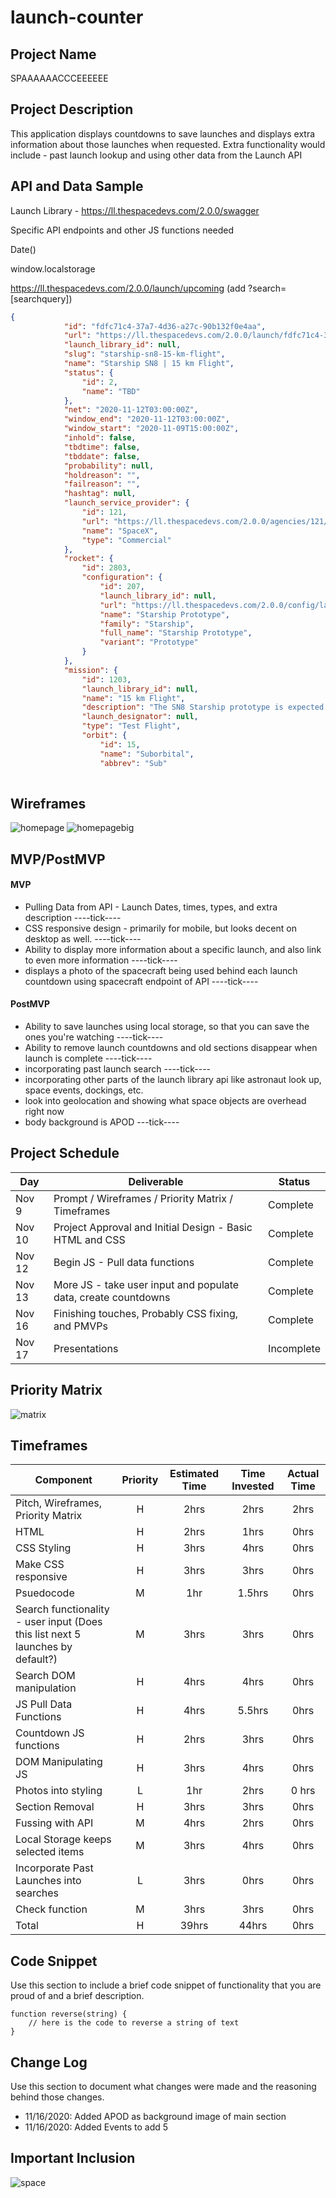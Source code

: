 # launch-counter

## Project Name

SPAAAAAACCCEEEEEE

## Project Description

This application displays countdowns to save launches and displays extra information about those launches when requested.
Extra functionality would include - past launch lookup and using other data from the Launch API

## API and Data Sample

Launch Library - https://ll.thespacedevs.com/2.0.0/swagger

Specific API endpoints and other JS functions needed

Date()

window.localstorage

https://ll.thespacedevs.com/2.0.0/launch/upcoming (add ?search=[searchquery])


```json
{
            "id": "fdfc71c4-37a7-4d36-a27c-90b132f0e4aa",
            "url": "https://ll.thespacedevs.com/2.0.0/launch/fdfc71c4-37a7-4d36-a27c-90b132f0e4aa/",
            "launch_library_id": null,
            "slug": "starship-sn8-15-km-flight",
            "name": "Starship SN8 | 15 km Flight",
            "status": {
                "id": 2,
                "name": "TBD"
            },
            "net": "2020-11-12T03:00:00Z",
            "window_end": "2020-11-12T03:00:00Z",
            "window_start": "2020-11-09T15:00:00Z",
            "inhold": false,
            "tbdtime": false,
            "tbddate": false,
            "probability": null,
            "holdreason": "",
            "failreason": "",
            "hashtag": null,
            "launch_service_provider": {
                "id": 121,
                "url": "https://ll.thespacedevs.com/2.0.0/agencies/121/",
                "name": "SpaceX",
                "type": "Commercial"
            },
            "rocket": {
                "id": 2803,
                "configuration": {
                    "id": 207,
                    "launch_library_id": null,
                    "url": "https://ll.thespacedevs.com/2.0.0/config/launcher/207/",
                    "name": "Starship Prototype",
                    "family": "Starship",
                    "full_name": "Starship Prototype",
                    "variant": "Prototype"
                }
            },
            "mission": {
                "id": 1203,
                "launch_library_id": null,
                "name": "15 km Flight",
                "description": "The SN8 Starship prototype is expected to perform a first flight to an altitude of 15 km or 50,000 ft.",
                "launch_designator": null,
                "type": "Test Flight",
                "orbit": {
                    "id": 15,
                    "name": "Suborbital",
                    "abbrev": "Sub"
             
```

## Wireframes

![homepage](/assets/Homepagev2.png "Homepage")
![homepagebig](/assets/desktopversion.png "Homepage big")

## MVP/PostMVP 

#### MVP 

- Pulling Data from API - Launch Dates, times, types, and extra description ----tick----
- CSS responsive design - primarily for mobile, but looks decent on desktop as well. ----tick----
- Ability to display more information about a specific launch, and also link to even more information ----tick----
- displays a photo of the spacecraft being used behind each launch countdown using spacecraft endpoint of API ----tick----


#### PostMVP  

- Ability to save launches using local storage, so that you can save the ones you're watching ----tick----
- Ability to remove launch countdowns and old sections disappear when launch is complete ----tick----
- incorporating past launch search ----tick----
- incorporating other parts of the launch library api like astronaut look up, space events, dockings, etc.
- look into geolocation and showing what space objects are overhead right now
- body background is APOD ---tick----

## Project Schedule

|  Day | Deliverable | Status
|---|---| ---|
|Nov 9| Prompt / Wireframes / Priority Matrix / Timeframes | Complete
|Nov 10| Project Approval and Initial Design - Basic HTML and CSS | Complete
|Nov 12| Begin JS - Pull data functions  | Complete
|Nov 13| More JS - take user input and populate data, create countdowns | Complete
|Nov 16| Finishing touches, Probably CSS fixing, and PMVPs | Complete
|Nov 17| Presentations | Incomplete

## Priority Matrix

![matrix](/assets/priority-matrix.png "priority matrix")

## Timeframes

| Component | Priority | Estimated Time | Time Invested | Actual Time |
| --- | :---: |  :---: | :---: | :---: |
| Pitch, Wireframes, Priority Matrix| H | 2hrs | 2hrs | 2hrs| 
| HTML | H | 2hrs| 1hrs | 0hrs |
| CSS Styling | H | 3hrs| 4hrs | 0hrs |
| Make CSS responsive | H | 3hrs| 3hrs | 0hrs |
| Psuedocode | M | 1hr | 1.5hrs | 0hrs |
| Search functionality - user input (Does this list next 5 launches by default?) | M | 3hrs | 3hrs | 0hrs |
| Search DOM manipulation | H | 4hrs| 4hrs | 0hrs |
| JS Pull Data Functions | H | 4hrs| 5.5hrs | 0hrs |
| Countdown JS functions | H | 2hrs| 3hrs | 0hrs |
| DOM Manipulating JS | H | 3hrs| 4hrs | 0hrs |
| Photos into styling| L | 1hr | 2hrs | 0 hrs|
| Section Removal | H | 3hrs| 3hrs | 0hrs |
| Fussing with API | M | 4hrs| 2hrs | 0hrs |
| Local Storage keeps selected items| M | 3hrs| 4hrs | 0hrs |
| Incorporate Past Launches into searches | L | 3hrs | 0hrs | 0hrs|
| Check function | M | 3hrs | 3hrs | 0hrs|
| Total | H | 39hrs| 44hrs | 0hrs |

## Code Snippet

Use this section to include a brief code snippet of functionality that you are proud of and a brief description.  

```
function reverse(string) {
	// here is the code to reverse a string of text
}
```

## Change Log
 Use this section to document what changes were made and the reasoning behind those changes.

 - 11/16/2020: Added APOD as background image of main section
 - 11/16/2020: Added Events to add 5

 ## Important Inclusion
 ![space](/assets/spacecore.jpeg "spacecore")
